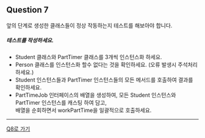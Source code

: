 ## Question 7

앞의 단계로 생성한 클래스들이 정상 작동하는지 테스트를 해보아야 합니다.

##### 테스트를 작성하세요.
- Student 클래스와 PartTimer 클래스를 3개씩 인스턴스화 하세요.
- Person 클래스를 인스턴스화 할수 없다는 것을 확인하세요. (오류 발생시 주석처리 하세요.)
- Student 인스턴스들과 PartTimer 인스턴스들의 모든 메서드를 호출하여 결과를 확인하세요.
- PartTimeJob 인터페이스의 배열을 생성하여, 모든 Student 인스턴스와 PartTimer 인스턴스를 캐스팅 하여 담고,    
  배열을 순회하면서 workPartTime을 일괄적으로 호출하세요.

* * *

[Q8로 가기](../algorithm/Q8.md)
